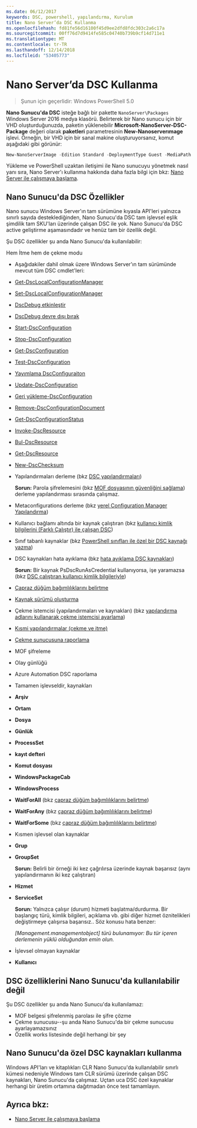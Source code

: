 ```yaml
---
ms.date: 06/12/2017
keywords: DSC, powershell, yapılandırma, Kurulum
title: Nano Server’da DSC Kullanma
ms.openlocfilehash: fd81fe56d16100f45d9ee2dfd8fdc303c2a6c17a
ms.sourcegitcommit: 00ff76d7d9414fe585c04740b739b9cf14d711e1
ms.translationtype: MT
ms.contentlocale: tr-TR
ms.lasthandoff: 12/14/2018
ms.locfileid: "53405773"
---
```

# <a name="using-dsc-on-nano-server"></a>Nano Server’da DSC Kullanma

> Şunun için geçerlidir: Windows PowerShell 5.0

**Nano Sunucu'da DSC** isteğe bağlı bir pakette `NanoServer\Packages` Windows Server 2016 medya klasörü. Belirterek bir Nano sunucu için bir VHD oluşturduğunuzda, paketin yüklenebilir **Microsoft-NanoServer-DSC-Package** değeri olarak **paketleri** parametresinin **New-Nanoserverımage**  işlevi. Örneğin, bir VHD için bir sanal makine oluşturuyorsanız, komut aşağıdaki gibi görünür:

```powershell
New-NanoServerImage -Edition Standard -DeploymentType Guest -MediaPath f:\ -BasePath .\Base -TargetPath .\Nano1\Nano.vhd -ComputerName Nano1 -Packages Microsoft-NanoServer-DSC-Package
```

Yükleme ve PowerShell uzaktan iletişimi ile Nano sunucuyu yönetmek nasıl yanı sıra, Nano Server'ı kullanma hakkında daha fazla bilgi için bkz: [Nano Server ile çalışmaya başlama](/windows-server/get-started/getting-started-with-nano-server).

## <a name="dsc-features-available-on-nano-server"></a>Nano Sunucu'da DSC Özellikler

Nano sunucu Windows Server'ın tam sürümüne kıyasla API'leri yalnızca sınırlı sayıda desteklediğinden, Nano Sunucu'da DSC tam işlevsel eşlik şimdilik tam SKU'ları üzerinde çalışan DSC ile yok. Nano Sunucu'da DSC active geliştirme aşamasındadır ve henüz tam bir özellik değil.

Şu DSC özellikler şu anda Nano Sunucu'da kullanılabilir:

Hem İtme hem de çekme modu

- Aşağıdakiler dahil olmak üzere Windows Server'ın tam sürümünde mevcut tüm DSC cmdlet'leri:
- [Get-DscLocalConfigurationManager](/powershell/module/PSDesiredStateConfiguration/Get-DscLocalConfigurationManager)
- [Set-DscLocalConfigurationManager](/powershell/module/PSDesiredStateConfiguration/Set-DscLocalConfigurationManager)
- [DscDebug etkinleştir](/powershell/module/PSDesiredStateConfiguration/Enable-DscDebug)
- [DscDebug devre dışı bırak](/powershell/module/PSDesiredStateConfiguration/Disable-DscDebug)
- [Start-DscConfiguration](/powershell/module/psdesiredstateconfiguration/start-dscconfiguration)
- [Stop-DscConfiguration](/powershell/module/PSDesiredStateConfiguration/Stop-DscConfiguration)
- [Get-DscConfiguration](/powershell/module/PSDesiredStateConfiguration/Get-DscConfiguration)
- [Test-DscConfiguration](/powershell/module/psdesiredstateconfiguration/Test-DSCConfiguration)
- [Yayımlama DscConfiguraiton](/powershell/module/PSDesiredStateConfiguration/Publish-DscConfiguration)
- [Update-DscConfiguration](/powershell/module/PSDesiredStateConfiguration/Update-DscConfiguration)
- [Geri yükleme-DscConfiguration](/powershell/module/PSDesiredStateConfiguration/Restore-DscConfiguration)
- [Remove-DscConfigurationDocument](/powershell/module/PSDesiredStateConfiguration/Remove-DscConfigurationDocument)
- [Get-DscConfigurationStatus](/powershell/module/PSDesiredStateConfiguration/Get-DscConfigurationStatus)
- [Invoke-DscResource](/powershell/module/PSDesiredStateConfiguration/Invoke-DscResource)
- [Bul-DscResource](https://technet.microsoft.com/en-us/library/mt517874.aspx)
- [Get-DscResource](/powershell/module/PSDesiredStateConfiguration/Get-DscResource)
- [New-DscChecksum](/powershell/module/PSDesiredStateConfiguration/New-DSCCheckSum)

- Yapılandırmaları derleme (bkz [DSC yapılandırmaları](../configurations/configurations.md))

  **Sorun:** Parola şifrelemesini (bkz [MOF dosyasının güvenliğini sağlama](../pull-server/secureMOF.md)) derleme yapılandırması sırasında çalışmaz.

- Metaconfigurations derleme (bkz [yerel Configuration Manager Yapılandırma](../managing-nodes/metaConfig.md))

- Kullanıcı bağlamı altında bir kaynak çalıştıran (bkz [kullanıcı kimlik bilgilerini (Farklı Çalıştır) ile çalışan DSC](../configurations/runAsUser.md))

- Sınıf tabanlı kaynaklar (bkz [PowerShell sınıfları ile özel bir DSC kaynağı yazma](../resources/authoringResourceClass.md))

- DSC kaynakları hata ayıklama (bkz [hata ayıklama DSC kaynakları](../troubleshooting/debugResource.md))

  **Sorun:** Bir kaynak PsDscRunAsCredential kullanıyorsa, işe yaramazsa (bkz [DSC çalıştıran kullanıcı kimlik bilgileriyle](../configurations/runAsUser.md))

- [Çapraz düğüm bağımlılıklarını belirtme](../configurations/crossNodeDependencies.md)

- [Kaynak sürümü oluşturma](../configurations/sxsResource.md)

- Çekme istemcisi (yapılandırmaları ve kaynakları) (bkz [yapılandırma adlarını kullanarak çekme istemcisi ayarlama](../pull-server/pullClientConfigNames.md))

- [Kısmi yapılandırmalar (çekme ve itme)](../pull-server/partialConfigs.md)

- [Çekme sunucusuna raporlama](../pull-server/reportServer.md)

- MOF şifreleme

- Olay günlüğü

- Azure Automation DSC raporlama

- Tamamen işlevseldir, kaynakları

- **Arşiv**
- **Ortam**
- **Dosya**
- **Günlük**
- **ProcessSet**
- **kayıt defteri**
- **Komut dosyası**
- **WindowsPackageCab**
- **WindowsProcess**
- **WaitForAll** (bkz [çapraz düğüm bağımlılıklarını belirtme](../configurations/crossNodeDependencies.md))
- **WaitForAny** (bkz [çapraz düğüm bağımlılıklarını belirtme](../configurations/crossNodeDependencies.md))
- **WaitForSome** (bkz [çapraz düğüm bağımlılıklarını belirtme](../configurations/crossNodeDependencies.md))

- Kısmen işlevsel olan kaynaklar
- **Grup**
- **GroupSet**

  **Sorun:** Belirli bir örneği iki kez çağrılırsa üzerinde kaynak başarısız (aynı yapılandırmanın iki kez çalıştıran)

- **Hizmet**
- **ServiceSet**

  **Sorun:** Yalnızca çalışır (durum) hizmeti başlatma/durdurma. Bir başlangıç türü, kimlik bilgileri, açıklama vb. gibi diğer hizmet öznitelikleri değiştirmeye çalışırsa başarısız.. Söz konusu hata benzer:

  *[Management.managementobject] türü bulunamıyor: Bu tür içeren derlemenin yüklü olduğundan emin olun.*

- İşlevsel olmayan kaynaklar
- **Kullanıcı**

## <a name="dsc-features-not-available-on-nano-server"></a>DSC özelliklerini Nano Sunucu'da kullanılabilir değil

Şu DSC özellikler şu anda Nano Sunucu'da kullanılamaz:

- MOF belgesi şifrelenmiş parolası ile şifre çözme
- Çekme sunucusu--şu anda Nano Sunucu'da bir çekme sunucusu ayarlayamazsınız
- Özellik works listesinde değil herhangi bir şey

## <a name="using-custom-dsc-resources-on-nano-server"></a>Nano Sunucu'da özel DSC kaynakları kullanma

Windows API'ları ve kitaplıkları CLR Nano Sunucu'da kullanılabilir sınırlı kümesi nedeniyle Windows tam CLR sürümü üzerinde çalışan DSC kaynakları, Nano Sunucu'da çalışmaz.
Uçtan uca DSC özel kaynaklar herhangi bir üretim ortamına dağıtmadan önce test tamamlayın.

## <a name="see-also"></a>Ayrıca bkz:

- [Nano Server ile çalışmaya başlama](/windows-server/get-started/getting-started-with-nano-server)

